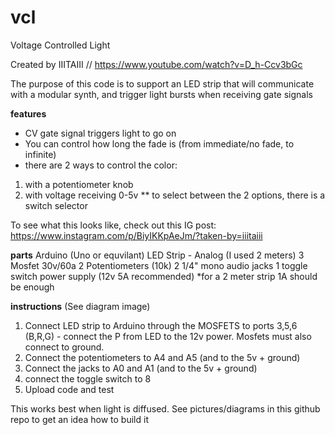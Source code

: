 # vcl
Voltage Controlled Light

Created by IIITAIII // https://www.youtube.com/watch?v=D_h-Ccv3bGc

The purpose of this code is to support an LED strip that will communicate with a modular synth, and trigger light bursts when receiving gate signals

**features** 
* CV gate signal triggers light to go on
* You can control how long the fade is (from immediate/no fade, to infinite)
* there are 2 ways to control the color:
1. with a potentiometer knob
2. with voltage receiving 0-5v
** to select between the 2 options, there is a switch selector

To see what this looks like, check out this IG post: https://www.instagram.com/p/BiyIKKpAeJm/?taken-by=iiitaiii

**parts**
Arduino (Uno or equvilant)
LED Strip - Analog (I used 2 meters)
3 Mosfet 30v/60a
2 Potentiometers (10k)
2 1/4" mono audio jacks
1 toggle switch
power supply (12v 5A recommended) *for a 2 meter strip 1A should be enough

**instructions** (See diagram image)
1. Connect LED strip to Arduino through the MOSFETS to ports 3,5,6 (B,R,G) - connect the P from LED to the 12v power. Mosfets must also connect to ground.
2. Connect the potentiometers to A4 and A5 (and to the 5v + ground)
3. Connect the jacks to A0 and A1 (and to the 5v + ground)
4. connect the toggle switch to 8
5. Upload code and test

This works best when light is diffused. See pictures/diagrams in this github repo to get an idea how to build it

